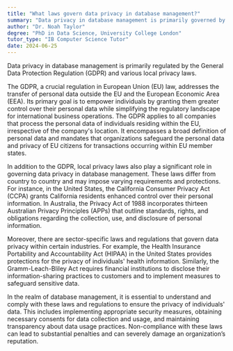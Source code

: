 ```yaml
---
title: "What laws govern data privacy in database management?"
summary: "Data privacy in database management is primarily governed by the General Data Protection Regulation (GDPR) and local privacy laws."
author: "Dr. Noah Taylor"
degree: "PhD in Data Science, University College London"
tutor_type: "IB Computer Science Tutor"
date: 2024-06-25
---
```


Data privacy in database management is primarily regulated by the General Data Protection Regulation (GDPR) and various local privacy laws.

The GDPR, a crucial regulation in European Union (EU) law, addresses the transfer of personal data outside the EU and the European Economic Area (EEA). Its primary goal is to empower individuals by granting them greater control over their personal data while simplifying the regulatory landscape for international business operations. The GDPR applies to all companies that process the personal data of individuals residing within the EU, irrespective of the company's location. It encompasses a broad definition of personal data and mandates that organizations safeguard the personal data and privacy of EU citizens for transactions occurring within EU member states.

In addition to the GDPR, local privacy laws also play a significant role in governing data privacy in database management. These laws differ from country to country and may impose varying requirements and protections. For instance, in the United States, the California Consumer Privacy Act (CCPA) grants California residents enhanced control over their personal information. In Australia, the Privacy Act of 1988 incorporates thirteen Australian Privacy Principles (APPs) that outline standards, rights, and obligations regarding the collection, use, and disclosure of personal information.

Moreover, there are sector-specific laws and regulations that govern data privacy within certain industries. For example, the Health Insurance Portability and Accountability Act (HIPAA) in the United States provides protections for the privacy of individuals' health information. Similarly, the Gramm-Leach-Bliley Act requires financial institutions to disclose their information-sharing practices to customers and to implement measures to safeguard sensitive data.

In the realm of database management, it is essential to understand and comply with these laws and regulations to ensure the privacy of individuals' data. This includes implementing appropriate security measures, obtaining necessary consents for data collection and usage, and maintaining transparency about data usage practices. Non-compliance with these laws can lead to substantial penalties and can severely damage an organization’s reputation.
    